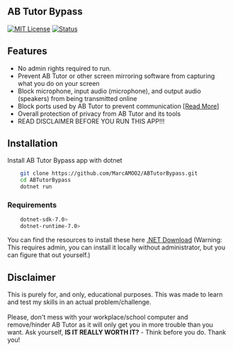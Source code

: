 
## AB Tutor Bypass



[![MIT License](https://img.shields.io/badge/License-MIT-green.svg)](https://choosealicense.com/licenses/mit/) 
[![Status](https://img.shields.io/badge/Status-Active-green.svg)]()




## Features

- No admin rights required to run.
- Prevent AB Tutor or other screen mirroring software from capturing what you do on your screen
- Block microphone, input audio (microphone), and output audio (speakers) from being transmitted online
- Block ports used by AB Tutor to prevent communication [[Read More](https://github.com/MarcAMOO2/ABTutorBypass/tree/main/faq)]
- Overall protection of privacy from AB Tutor and its tools
- READ DISCLAIMER BEFORE YOU RUN THIS APP!!!



## Installation

Install AB Tutor Bypass app with dotnet

```bash
    git clone https://github.com/MarcAMOO2/ABTutorBypass.git
    cd ABTutorBypass
    dotnet run
```
### Requirements
```bash
    dotnet-sdk-7.0>
    dotnet-runtime-7.0>
```
You can find the resources to install these here [.NET Download](https://dotnet.microsoft.com/en-us/download) (Warning: This requires admin, you can install it locally without administrator, but you can figure that out yourself.)

    
## Disclaimer

This is purely for, and only, educational purposes. This was made to learn and test my skills in an actual problem/challenge. \
\
Please, don't mess with your workplace/school computer and remove/hinder AB Tutor as it will only get you in more trouble than you want. Ask yourself, **IS IT REALLY WORTH IT?** - Think before you do. Thank you!
